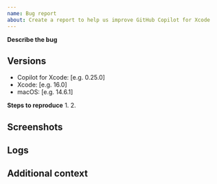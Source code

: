 ```yaml
---
name: Bug report
about: Create a report to help us improve GitHub Copilot for Xcode
---
```


<!-- Please search existing issues to avoid creating duplicates -->

**Describe the bug**
<!-- A clear and concise description of what the bug is. -->

## Versions

- Copilot for Xcode: [e.g. 0.25.0]
- Xcode: [e.g. 16.0]
- macOS: [e.g. 14.6.1]

**Steps to reproduce**
1.
2.

## Screenshots
<!-- Add screenshots or screen recordings to help explain your problem. -->

## Logs
<!-- Attach relevant logs from `~/Library/Logs/GitHubCopilot/` -->

## Additional context
<!-- Add any other context about the problem here. -->
